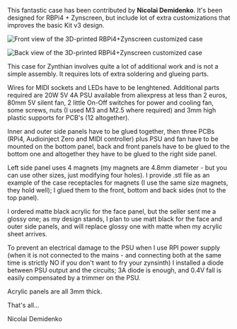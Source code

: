 This fantastic case has been contributed by **Nicolai Demidenko**.
It's been designed for RBPi4 + Zynscreen, but include lot of extra customizations that improves the basic Kit v3 design.

![Front view of the 3D-printed RBPi4+Zynscreen customized case](https://raw.githubusercontent.com/zynthian/zynthian-case/master/3DPrint-RBPi4-Zynscreen-CustomCase/Images/DSCF0340.JPG)

![Back view of the 3D-printed RBPi4+Zynscreen customized case](https://raw.githubusercontent.com/zynthian/zynthian-case/master/3DPrint-RBPi4-Zynscreen-CustomCase/Images/DSCF0341.JPG)

This case for Zynthian involves quite a lot of additional work and is not a simple assembly. It requires lots of extra soldering and glueing parts.

Wires for MIDI sockets and LEDs have to be lenghtened. Additional parts required are 20W 5V 4A PSU available from aliexpress at less than 2 euros, 80mm 5V silent fan, 2 little On-Off switches for power and cooling fan, some screws, nuts (I used M3 and M2.5 where required) and 3mm high plastic supports for PCB's (12 altogether).

Inner and outer side panels have to be glued together, then three PCBs (RPi4, Audioinject Zero and MIDI controller) plus PSU and fan have to be mounted on the bottom panel, back and front panels have to be glued to the bottom one and altogether they have to be glued to the right side panel.

Left side panel uses 4 magnets (my magnets are 4.8mm diameter - but you can use other sizes, just modifying four holes). I provide .stl file as an example of the case receptacles for magnets (I use the same size magnets, they hold well); I glued them to the front, bottom and back sides (not to the top panel).

I ordered matte black acrylic for the face panel, but the seller sent me a glossy one;  as my design stands, I plan to use matt black for the face and outer side panels, and will replace glossy one with matte when my acrylic sheet arrives.

To prevent an electrical damage to the PSU when I use RPI power supply (when it is not connected to the mains - and connecting both at the same time is strictly NO if you don't want to fry your zynsinth) I installed a diode between PSU output and the circuits; 3A diode is enough, and 0.4V fall is easily compensated by a trimmer on the PSU.

Acrylic panels are all 3mm thick.

That's all...

Nicolai Demidenko
